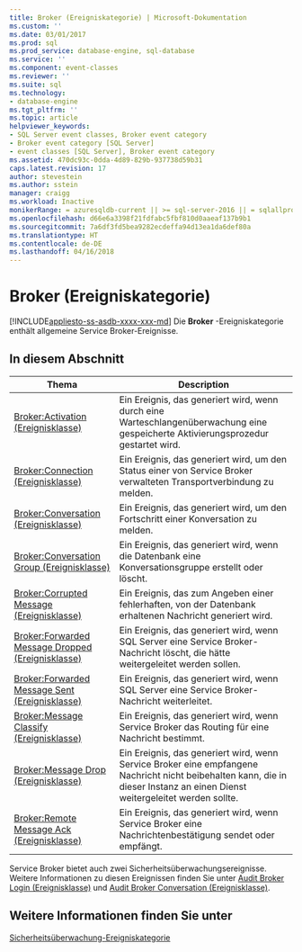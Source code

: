```yaml
---
title: Broker (Ereigniskategorie) | Microsoft-Dokumentation
ms.custom: ''
ms.date: 03/01/2017
ms.prod: sql
ms.prod_service: database-engine, sql-database
ms.service: ''
ms.component: event-classes
ms.reviewer: ''
ms.suite: sql
ms.technology:
- database-engine
ms.tgt_pltfrm: ''
ms.topic: article
helpviewer_keywords:
- SQL Server event classes, Broker event category
- Broker event category [SQL Server]
- event classes [SQL Server], Broker event category
ms.assetid: 470dc93c-0dda-4d89-829b-937738d59b31
caps.latest.revision: 17
author: stevestein
ms.author: sstein
manager: craigg
ms.workload: Inactive
monikerRange: = azuresqldb-current || >= sql-server-2016 || = sqlallproducts-allversions
ms.openlocfilehash: d66e6a3398f21fdfabc5fbf810d0aaeaf137b9b1
ms.sourcegitcommit: 7a6df3fd5bea9282ecdeffa94d13ea1da6def80a
ms.translationtype: HT
ms.contentlocale: de-DE
ms.lasthandoff: 04/16/2018
---
```

# <a name="broker-event-category"></a>Broker (Ereigniskategorie)
[!INCLUDE[appliesto-ss-asdb-xxxx-xxx-md](../../includes/appliesto-ss-asdb-xxxx-xxx-md.md)]
  Die **Broker** -Ereigniskategorie enthält allgemeine Service Broker-Ereignisse.  
  
## <a name="in-this-section"></a>In diesem Abschnitt  
  
|Thema|Description|  
|-----------|-----------------|  
|[Broker:Activation (Ereignisklasse)](../../relational-databases/event-classes/broker-activation-event-class.md)|Ein Ereignis, das generiert wird, wenn durch eine Warteschlangenüberwachung eine gespeicherte Aktivierungsprozedur gestartet wird.|  
|[Broker:Connection (Ereignisklasse)](../../relational-databases/event-classes/broker-connection-event-class.md)|Ein Ereignis, das generiert wird, um den Status einer von Service Broker verwalteten Transportverbindung zu melden.|  
|[Broker:Conversation (Ereignisklasse)](../../relational-databases/event-classes/broker-conversation-event-class.md)|Ein Ereignis, das generiert wird, um den Fortschritt einer Konversation zu melden.|  
|[Broker:Conversation Group (Ereignisklasse)](../../relational-databases/event-classes/broker-conversation-group-event-class.md)|Ein Ereignis, das generiert wird, wenn die Datenbank eine Konversationsgruppe erstellt oder löscht.|  
|[Broker:Corrupted Message (Ereignisklasse)](../../relational-databases/event-classes/broker-corrupted-message-event-class.md)|Ein Ereignis, das zum Angeben einer fehlerhaften, von der Datenbank erhaltenen Nachricht generiert wird.|  
|[Broker:Forwarded Message Dropped (Ereignisklasse)](../../relational-databases/event-classes/broker-forwarded-message-dropped-event-class.md)|Ein Ereignis, das generiert wird, wenn SQL Server eine Service Broker-Nachricht löscht, die hätte weitergeleitet werden sollen.|  
|[Broker:Forwarded Message Sent (Ereignisklasse)](../../relational-databases/event-classes/broker-forwarded-message-sent-event-class.md)|Ein Ereignis, das generiert wird, wenn SQL Server eine Service Broker-Nachricht weiterleitet.|  
|[Broker:Message Classify (Ereignisklasse)](../../relational-databases/event-classes/broker-message-classify-event-class.md)|Ein Ereignis, das generiert wird, wenn Service Broker das Routing für eine Nachricht bestimmt.|  
|[Broker:Message Drop (Ereignisklasse)](../../relational-databases/event-classes/broker-message-drop-event-class.md)|Ein Ereignis, das generiert wird, wenn Service Broker eine empfangene Nachricht nicht beibehalten kann, die in dieser Instanz an einen Dienst weitergeleitet werden sollte.|  
|[Broker:Remote Message Ack (Ereignisklasse)](../../relational-databases/event-classes/broker-remote-message-ack-event-class.md)|Ein Ereignis, das generiert wird, wenn Service Broker eine Nachrichtenbestätigung sendet oder empfängt.|  
  
 Service Broker bietet auch zwei Sicherheitsüberwachungsereignisse. Weitere Informationen zu diesen Ereignissen finden Sie unter [Audit Broker Login (Ereignisklasse)](../../relational-databases/event-classes/audit-broker-login-event-class.md) und [Audit Broker Conversation (Ereignisklasse)](../../relational-databases/event-classes/audit-broker-conversation-event-class.md).  
  
## <a name="see-also"></a>Weitere Informationen finden Sie unter  
 [Sicherheitsüberwachung-Ereigniskategorie](../../analysis-services/trace-events/security-audit-event-category.md)  
  
  
